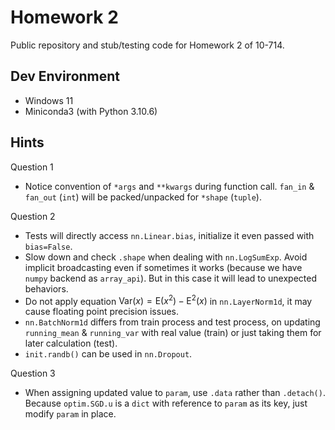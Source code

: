 # Homework 2

Public repository and stub/testing code for Homework 2 of 10-714.

## Dev Environment
- Windows 11
- Miniconda3 (with Python 3.10.6)

## Hints

Question 1
- Notice convention of `*args` and `**kwargs` during function call. `fan_in` & `fan_out` (`int`) will be packed/unpacked for `*shape` (`tuple`).

Question 2
- Tests will directly access `nn.Linear.bias`, initialize it even passed with `bias=False`.
- Slow down and check `.shape` when dealing with `nn.LogSumExp`. Avoid implicit broadcasting even if sometimes it works (because we have `numpy` backend as `array_api`). But in this case it will lead to unexpected behaviors.
- Do not apply equation $\mathrm{Var}(x)=\mathrm{E}(x^2)-\mathrm{E}^2(x)$ in `nn.LayerNorm1d`, it may cause floating point precision issues.
- `nn.BatchNorm1d` differs from train process and test process, on updating `running_mean` & `running_var` with real value (train) or just taking them for later calculation (test).
- `init.randb()` can be used in `nn.Dropout`.

Question 3
- When assigning updated value to `param`, use `.data` rather than `.detach()`. Because `optim.SGD.u` is a `dict` with reference to `param` as its key, just modify `param` in place.